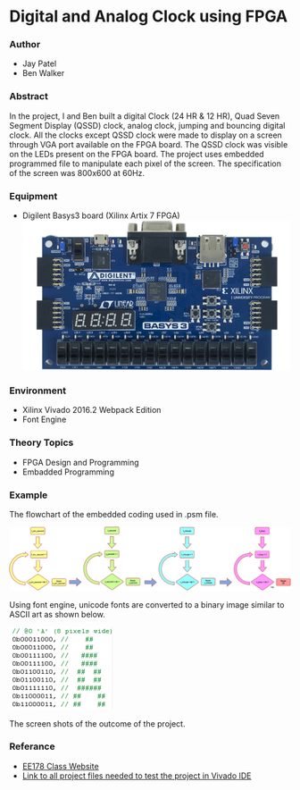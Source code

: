 # Digital and Analog Clock using FPGA

### Author
- Jay Patel
- Ben Walker

### Abstract 
In the project, I and Ben built a digital Clock  (24 HR & 12 HR), Quad Seven Segment Display (QSSD) clock, analog clock, jumping and bouncing digital clock. All the clocks except QSSD clock were made to display on a screen through VGA port available on the FPGA board. The QSSD clock was visible on the LEDs present on the FPGA board. The project uses embedded programmed file to manipulate each pixel of the screen. The specification of the screen was 800x600 at 60Hz. 

### Equipment
- Digilent Basys3 board (Xilinx Artix 7 FPGA)
![FPGA Board](https://raw.githubusercontent.com/jbp261/Digital-and-Analog-Clock-using-FPGA/master/Digilent_Basys-3.jpg "FPGA Board")

### Environment
- Xilinx Vivado 2016.2 Webpack Edition
- Font Engine

### Theory Topics
- FPGA Design and Programming
- Embadded Programming

### Example
The flowchart of the embedded coding used in .psm file. 

![Flow Chart](https://raw.githubusercontent.com/jbp261/Digital-and-Analog-Clock-using-FPGA/master/FlowDiagram.png "Flow Chart")

Using font engine, unicode fonts are converted to a binary image similar to ASCII art as shown below.

![Font Engine Example](https://raw.githubusercontent.com/jbp261/Digital-and-Analog-Clock-using-FPGA/master/Font%20Engine%20Example.png "Font Engine Example")

The screen shots of the outcome of the project. 


### Referance
- [EE178 Class Website](http://www.eric.crabill.org/ "EE178 Class Website")
- [Link to all project files needed to test the project in Vivado IDE](https://drive.google.com/file/d/1EreMFa1yI0yiv8cvocTURvwBgAH35EY7/view?usp=sharing "Link to all project files needed to test the project in Vivado IDE")

